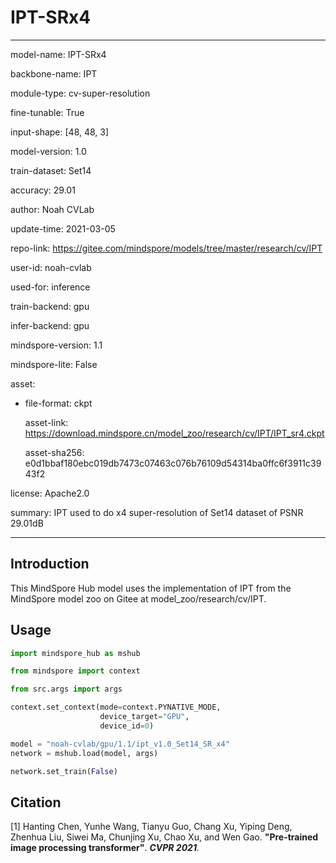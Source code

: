 # IPT-SRx4

---

model-name: IPT-SRx4

backbone-name: IPT

module-type: cv-super-resolution

fine-tunable: True

input-shape: [48, 48, 3]

model-version: 1.0

train-dataset: Set14

accuracy: 29.01

author: Noah CVLab

update-time: 2021-03-05

repo-link: <https://gitee.com/mindspore/models/tree/master/research/cv/IPT>

user-id: noah-cvlab

used-for: inference

train-backend: gpu

infer-backend: gpu

mindspore-version: 1.1

mindspore-lite: False

asset:

- file-format: ckpt

  asset-link: <https://download.mindspore.cn/model_zoo/research/cv/IPT/IPT_sr4.ckpt>

  asset-sha256: e0d1bbaf180ebc019db7473c07463c076b76109d54314ba0ffc6f3911c3943f2

license: Apache2.0

summary: IPT used to do x4 super-resolution of Set14 dataset of PSNR 29.01dB

---

## Introduction

This MindSpore Hub model uses the implementation of IPT from the MindSpore model zoo on Gitee at model_zoo/research/cv/IPT.

## Usage

```python
import mindspore_hub as mshub

from mindspore import context

from src.args import args

context.set_context(mode=context.PYNATIVE_MODE,
                    device_target="GPU",
                    device_id=0)

model = "noah-cvlab/gpu/1.1/ipt_v1.0_Set14_SR_x4"
network = mshub.load(model, args)

network.set_train(False)
```

## Citation

[1] Hanting Chen, Yunhe Wang, Tianyu Guo, Chang Xu, Yiping Deng, Zhenhua Liu, Siwei Ma, Chunjing Xu, Chao Xu, and Wen Gao. **"Pre-trained image processing transformer"**. <i>**CVPR 2021**.</i>